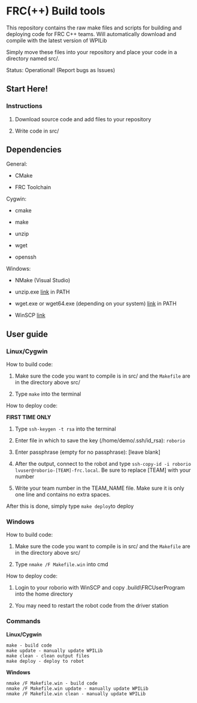 # FRC(++) Build tools

This repository contains the raw make files and scripts for building and deploying code for FRC C++ teams. Will automatically download and compile with the latest version of WPILib

Simply move these files into your repository and place your code in a directory named src/.

Status: Operational! (Report bugs as Issues)

## Start Here!

### Instructions

1. Download source code and add files to your repository

1. Write code in src/

## Dependencies

General:

  * CMake

  * FRC Toolchain

Cygwin:

  * cmake

  * make

  * unzip

  * wget

  * openssh

Windows:

  * NMake (Visual Studio)

  * unzip.exe [link](http://stahlworks.com/dev/unzip.exe) in PATH

  * wget.exe or wget64.exe (depending on your system)  [link](https://eternallybored.org/misc/wget/) in PATH

  * WinSCP [link](https://winscp.net/eng/download.php)

## User guide

### Linux/Cygwin

How to build code:

1. Make sure the code you want to compile is in src/ and the `Makefile` are in the directory above src/

1. Type `make` into the terminal

How to deploy code:

**FIRST TIME ONLY**

1. Type `ssh-keygen -t rsa` into the terminal

1. Enter file in which to save the key (/home/demo/.ssh/id_rsa): `roborio`

1. Enter passphrase (empty for no passphrase): [leave blank]

1. After the output, connect to the robot and type `ssh-copy-id -i roborio lvuser@roborio-[TEAM]-frc.local`. Be sure to replace [TEAM] with your number

1. Write your team number in the TEAM_NAME file. Make sure it is only one line and contains no extra spaces.

After this is done, simply type `make deploy`to deploy

### Windows

How to build code:

1. Make sure the code you want to compile is in src/ and the `Makefile` are in the directory above src/

1. Type `nmake /F Makefile.win` into cmd

How to deploy code:

1. Login to your roborio with WinSCP and copy .build\FRCUserProgram into the home directory

1. You may need to restart the robot code from the driver station

### Commands

**Linux/Cygwin**

    make - build code
    make update - manually update WPILib
    make clean - clean output files
    make deploy - deploy to robot

**Windows**

    nmake /F Makefile.win - build code
    nmake /F Makefile.win update - manually update WPILib
    nmake /F Makefile.win clean - manually update WPILib
